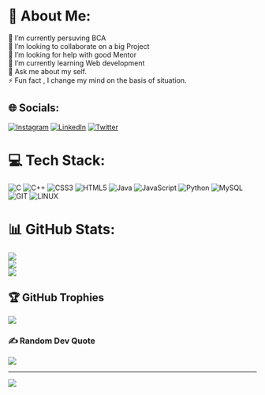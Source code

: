 # 💫 About Me:
🔭 I’m currently persuving BCA<br>👯 I’m looking to collaborate on a big Project<br>🤝 I’m looking for help with good Mentor<br>🌱 I’m currently learning Web development<br>💬 Ask me about my self.<br>⚡ Fun fact , I change my mind on the basis of situation.


## 🌐 Socials:
[![Instagram]([https://img.shields.io/badge/Instagram-%23E4405F.svg?logo=Instagram&logoColor=white)](https://instagram.com/https://www.instagram.com/master_code_1/](https://www.instagram.com/master_code_1/)) [![LinkedIn]([https://img.shields.io/badge/LinkedIn-%230077B5.svg?logo=linkedin&logoColor=white)](https://linkedin.com/in/https://www.linkedin.com/in/akashkkumar9508/](https://www.linkedin.com/in/akashkkumar9508/)) [![Twitter]([https://img.shields.io/badge/Twitter-%231DA1F2.svg?logo=Twitter&logoColor=white)](https://twitter.com/https://twitter.com/akashkumar_9508](https://twitter.com/akashkumar_9508)) 

# 💻 Tech Stack:
![C](https://img.shields.io/badge/c-%2300599C.svg?style=for-the-badge&logo=c&logoColor=white) ![C++](https://img.shields.io/badge/c++-%2300599C.svg?style=for-the-badge&logo=c%2B%2B&logoColor=white) ![CSS3](https://img.shields.io/badge/css3-%231572B6.svg?style=for-the-badge&logo=css3&logoColor=white) ![HTML5](https://img.shields.io/badge/html5-%23E34F26.svg?style=for-the-badge&logo=html5&logoColor=white) ![Java](https://img.shields.io/badge/java-%23ED8B00.svg?style=for-the-badge&logo=openjdk&logoColor=white) ![JavaScript](https://img.shields.io/badge/javascript-%23323330.svg?style=for-the-badge&logo=javascript&logoColor=%23F7DF1E) ![Python](https://img.shields.io/badge/python-3670A0?style=for-the-badge&logo=python&logoColor=ffdd54) ![MySQL](https://img.shields.io/badge/mysql-%2300000f.svg?style=for-the-badge&logo=mysql&logoColor=white) ![GIT](https://img.shields.io/badge/Git-fc6d26?style=for-the-badge&logo=git&logoColor=white) ![LINUX](https://img.shields.io/badge/Linux-FCC624?style=for-the-badge&logo=linux&logoColor=black)
# 📊 GitHub Stats:
![](https://github-readme-stats.vercel.app/api?username=Akashkumar9508&theme=radical&hide_border=false&include_all_commits=false&count_private=false)<br/>
![](https://github-readme-streak-stats.herokuapp.com/?user=Akashkumar9508&theme=radical&hide_border=false)<br/>
![](https://github-readme-stats.vercel.app/api/top-langs/?username=Akashkumar9508&theme=radical&hide_border=false&include_all_commits=false&count_private=false&layout=compact)

## 🏆 GitHub Trophies
![](https://github-profile-trophy.vercel.app/?username=Akashkumar9508&theme=radical&no-frame=false&no-bg=true&margin-w=4)

### ✍️ Random Dev Quote
![](https://quotes-github-readme.vercel.app/api?type=horizontal&theme=radical)

---
[![](https://visitcount.itsvg.in/api?id=Akashkumar9508&icon=0&color=0)](https://visitcount.itsvg.in)

<!-- Proudly created with GPRM ( https://gprm.itsvg.in ) -->
